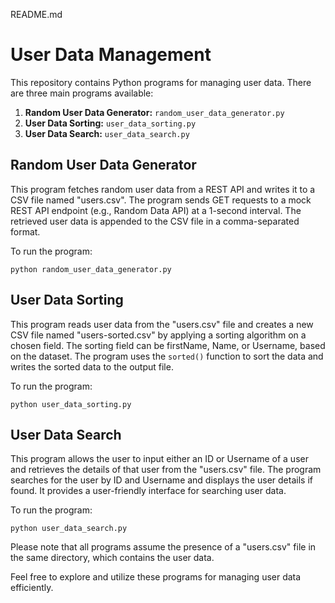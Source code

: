 README.md

# User Data Management

This repository contains Python programs for managing user data. There are three main programs available:

1. **Random User Data Generator:** `random_user_data_generator.py`
2. **User Data Sorting:** `user_data_sorting.py`
3. **User Data Search:** `user_data_search.py`

## Random User Data Generator

This program fetches random user data from a REST API and writes it to a CSV file named "users.csv". The program sends GET requests to a mock REST API endpoint (e.g., Random Data API) at a 1-second interval. The retrieved user data is appended to the CSV file in a comma-separated format.

To run the program:

```shell
python random_user_data_generator.py
```

## User Data Sorting

This program reads user data from the "users.csv" file and creates a new CSV file named "users-sorted.csv" by applying a sorting algorithm on a chosen field. The sorting field can be firstName, Name, or Username, based on the dataset. The program uses the `sorted()` function to sort the data and writes the sorted data to the output file.

To run the program:

```shell
python user_data_sorting.py
```

## User Data Search

This program allows the user to input either an ID or Username of a user and retrieves the details of that user from the "users.csv" file. The program searches for the user by ID and Username and displays the user details if found. It provides a user-friendly interface for searching user data.

To run the program:

```shell
python user_data_search.py
```

Please note that all programs assume the presence of a "users.csv" file in the same directory, which contains the user data.

Feel free to explore and utilize these programs for managing user data efficiently.

